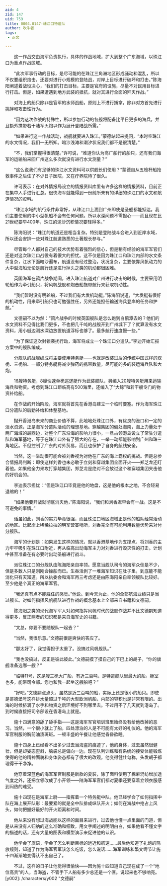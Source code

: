 ```yaml
---
aid: 4
zid: 147
uid: 759
title: 0004.0147-珠江口特遣队
author: 吹牛者
tags: 
 - 正文

---
```




　　这一作战交由海军负责执行，具体的作战地域，扩大到整个广东海域，以珠江口为重点作战区域。

　　“此次军事行动的目标，是尽可能的在珠江三角洲地区形成骚动和混乱，所以不仅要组织炮击，还要对进行小规模的登陆战，对岸上目标进行破坏和打击。”陈海阳阐述着战役决心，“我们的打击目标，主要是官府的设施，尽量不对民用目标进行打击。但是，如果遭遇到地方武装的抵抗，就对其进行全面的歼灭作战。”

　　对海上的船只除非是官军的水师战船，原则上不进行捕拿，除非对方首先进行挑衅和攻击性行为。

　　“因为这次作战的特殊性，所以参加行动的各舰将配备比平日更多的海兵，并且额外携带若干陆军火炮以作为展开登陆战所需。”

　　“如果进行这一作战活动，战舰就要进入珠江。”蒙德站起来提问，“本时空珠江的水文情况，我们一无所知。暗沙浅滩和潮汐状况我们都不是很清楚。”

　　“不，我们掌握得很清楚。”许可说，“难道你认为高广船行的船只，还有我们海军的运输船来回广州这么多次就没有进行水文测量？”

　　“这么说我们有足够的珠江水文资料可以供舰长们使用？”蒙德自从五桅杆船抢救事件之后住了不少日子医院，又在疗养院待了很久。

　　许可表示：在对外情报局设立的情报资料库里有许多这样的情报资料，目前正在集中人手进行汇总。很快海军就能得到一份前所未有的详细的珠江口的水文和航道情况的资料。

　　“珠江水域的航行条件非常好，从珠江口上溯到广州即使是圣船都能抵达。我们主要使用的中小型帆船不会有任何问题。所以水深问题不需担心——而且现在比21世纪要早400年，珠江的泥沙沉积情况要轻得多。”

　　陈海阳说：“珠江的航道还是相当复杂。特别是登陆战斗会进入到近岸水域，所以还会安排一些对珠江航道熟悉的土著舰长参与。”

　　尽管每个人都对自己的技术优势有着强烈的信心，但是稍有经验的海军军官们还是对这次珠江口战役有着很大的担忧。这不仅是因为珠江口和珠江内部的水文条件复杂，江水下面暗沙遍布，航道没有经过整治，状况复杂，主要依靠风帆动力的大中型海船无论是航行还是进行掉头之类的机动都很困难。

　　英国海军在鸦片战争期间，进入珠江航道对广州进行攻击的时候，主要采用明轮船作为牵引船只，将风帆战舰和炮击船拖带航行来获取机动性。

　　“我们暂时没有明轮船，不过我们有大发机动艇。”陈海阳说道，“大发艇有很好的机动性，用来牵引船只也可勉强胜任，另外还能担任输送海兵登岸的任务和护航。”

　　文德嗣不以为然：“鸦片战争的时候英国舰队是怎么跑到白鹅潭去的？他们的水文资料不见得比我们更多，不也把几千吨的战舰开到广州城下了？就算没有水文资料，用小艇边测水深边放置航道浮标也够了。最多航行速度慢一些。”

　　“为了保证这次封锁袭扰行动，海军将成立一个珠江口分遣队。”李迪开始汇报方案中的舰队编成。

　　分舰队的战舰编成将主要使用特务艇——也就是改装过后的传统中国式样的双桅、三桅船、一部分特务艇将减少弹药的携带数量，尽可能的多的装运海兵队和大炮。

　　16艘特务艇，8艘快速单桅巡逻艇作为武装舰队，另编入20艘特务艇用来运输海兵和物资。考虑到珠江口距临高有500海里，还编入了“大鲸”和若干艘专门的物资补给船。

　　在作战的开始阶段，海军就将首先在香港岛建立一个临时要塞。作为海军珠江口分遣队的后勤补给和休整基地。

　　抛开香港岛未来的商业价值不算，此地地处珠江口外，有优良的港口和一定的淡水资源，正是海军分遣队活动的理想基地。穿越集团的偏处海南，海上力量处于两广海域的最西边，对整个广东沿海的影响力很小，一旦占领港岛设立了常驻分遣队和海军基地，等于在珠江口外有了强大的存在，一举一动都能影响到广州和珠三角地区。不但控制了广东的对外贸易，而且也保护了自身的航线安全。

　　当然，这一举动很可能会被刘香视为对他在广东的海上霸权的挑战。但是总参合情报局判断：即使这样刘香也未必敢于立刻和穿越集团全面开火——郑芝龙还盯着他。如果他全力来攻打穿越集团，郑芝龙是绝对不会放过这个和穿越集团夹击他的好机会的。

　　李迪表示担忧：“但是珠江口毕竟是他的地盘，这是他的根本之地，不会轻易退缩的！”

　　“如果他要开战就彻底消灭他，”陈海阳说，“我们和刘香迟早会有一战。这是不可避免的事情。”

　　话虽如此，刘香的实力毕竟很强，而且珠江口地区海域正是他的船队经常活动的地区。比起岸上稀稀拉拉的明军营寨哨所，刘香完全有可能利用数量优势来对付分舰队。

　　海军的计划是：如果发生这样的情况，就以香港基地作为支撑点，将刘香的主力牢牢吸引在珠江口附近，再从临高出动海军主力对刘香进行毁灭性的打击。计划中甚至准备在有必要时出动圣船进行战斗。

　　派往珠江口的分舰队由陈海阳亲自率领。愿意当舰队司令的海军众倒是不少，但是多数人只是刚刚会操船而已。生吞活剥了一堆海军知识在肚子里，到底能不能消化只有天知道。所以执委会和海军再三考虑还是由陈海阳亲自率领舰队比较好。至少他是个真正的海军军官。

　　“我还真有点不能胜任的感觉。”他说。到今天为止，他的全部航海业绩只是当过舰长。对如何指挥风帆舰队进行作战的概念基本上全部来自书籍和文德嗣。

　　陈海阳之类的现代海军军人对如何指挥风帆时代的战舰作战并不比文德嗣知道得更多，反正两者的知识都是来自海军史的书籍。

　　“文总，你要不要随舰队一起去？”

　　“当然，我很乐意。”文德嗣很是爽快的答应了。

　　“那太好了，我觉得担子太重了。没搞过风帆舰队。”

　　“我也没搞过，反正是彼此彼此。”文德嗣摸了摸自己的下巴上的胡子，“你的旗舰准备选哪一艘？”

　　“临特11号，这是艘三桅大广船，有近三百吨，是特遣舰队里最大的船。舱室也多，能带司令部。您也和我一起坐这艘船吧？”

　　“好吧。”文德嗣点点头，虽然是近三百吨的船，实际上还是很小的船只。即使是哥德堡号这样排水量超过千吨的大型欧洲帆船，内部的容积也是非常有限的。出海的时候挤满了水手和物资之后环境好不到哪里去。不过用不了几天就到港岛了。到时候直接把司令部设在香港岛上就是。

　　施十四满意的舔了舔手指——这是海军军官培训班里始终没有给他改掉的恶习。当然，一个很小就上了船，四处漂泊的人是不可能有太好的礼仪的。他的海军军官制服的胸前油渍斑斑。一顿丰盛的午餐让他感觉昏昏欲睡。

　　施十四身上已经看不出多少过去当海盗的痕迹了，他的身体，过去虽然很健壮，但是却姿态歪斜，脑袋总是偏向一边。现在队列训练和有系统的接受体能锻炼使得的他的精神面貌和身体姿态都有了很大的改观。他变得健壮匀称，头发胡子都理得干干净净。

　　他穿着深蓝色的海军军官制服是新款的夏装，除了面料使用了棉麻混纺增加透气度之外，还把立领改成了小开领——陆海军军官们都对夏季还要穿着立领衣服感到闷热的难受。

　　施十四现在是海军上尉——指挥着一个特务艇中队。他已经学会了如何指挥中队在海上展开队形：最要紧的就是全中队排成纵队开火；如何在海战中抢占上风头，如何把握好最好的开火距离和时间。

　　他从来没有想过海战能以这样的面目来进行，过去他也懂一点里面的门道，但是从来没有人归纳的这么准确和细致，用文字阐述的明明白白，如果他看不懂文字的描述的话，还有大量的图表和模型演示来促进他的认识。

　　他学会了旗语，学会了怎么判断目标的远近和航速……最后他知道了礼炮的鸣放规则，知道了作为海军官军该怎么吃饭，怎么说话……海军训练和繁文缛节让施十四渐渐地变得认不出自己了。

　　不过，这样的日子让他觉得很愉快——因为施十四知道自己现在成了一个“地位高贵”的人，当海盗，不管手下人船有多少总还是一个匪。说起来也不够响亮。
[y002]: /characters/y002 "文德嗣"


